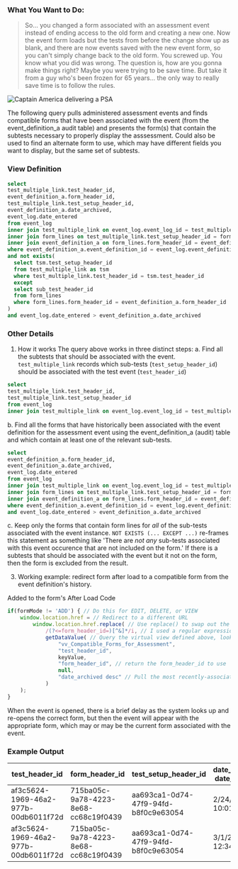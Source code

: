 ### What You Want to Do:
> So... you changed a form associated with an assessment event instead of ending access to the old form and creating a new one. Now the event form loads but the tests from before the change show up as blank, and there are now events saved with the new event form, so you can't simply change back to the old form. You screwed up. You know what you did was wrong. The question is, how are you gonna make things right? Maybe you were trying to be save time. But take it from a guy who's been frozen for 65 years... the only way to really save time is to follow the rules.

![Captain America delivering a PSA](https://i.kym-cdn.com/entries/icons/original/000/026/202/america.jpg)

The following query pulls administered assessment events and finds compatible forms that have been associated with the event (from the event_definition_a audit table) and presents the form(s) that contain the subtests necessary to properly display the asssessment. Could also be used to find an alternate form to use, which may have different fields you want to display, but the same set of subtests.

### View Definition
```sql
select
test_multiple_link.test_header_id,
event_definition_a.form_header_id,
test_multiple_link.test_setup_header_id,
event_definition_a.date_archived,
event_log.date_entered
from event_log
inner join test_multiple_link on event_log.event_log_id = test_multiple_link.test_header_id
inner join form_lines on test_multiple_link.test_setup_header_id = form_lines.sub_test_header_id
inner join event_definition_a on form_lines.form_header_id = event_definition_a.form_header_id
where event_definition_a.event_definition_id = event_log.event_definition_id
and not exists(
  select tsm.test_setup_header_id
  from test_multiple_link as tsm
  where test_multiple_link.test_header_id = tsm.test_header_id
  except 
  select sub_test_header_id
  from form_lines
  where form_lines.form_header_id = event_definition_a.form_header_id
)
and event_log.date_entered > event_definition_a.date_archived
```

### Other Details

1. How it works
The query above works in three distinct steps:
a. Find all the subtests that should be associated with the event. `test_multiple_link` records which sub-tests (`test_setup_header_id`) should be associated with the test event (`test_header_id`)
```sql
select
test_multiple_link.test_header_id,
test_multiple_link.test_setup_header_id
from event_log
inner join test_multiple_link on event_log.event_log_id = test_multiple_link.test_header_id
```

b. Find all the forms that have historically been associated with the event definition for the assessment event using the event_definition_a (audit) table and which contain at least one of the relevant sub-tests.
```sql
select
event_definition_a.form_header_id,
event_definition_a.date_archived,
event_log.date_entered
from event_log
inner join test_multiple_link on event_log.event_log_id = test_multiple_link.test_header_id
inner join form_lines on test_multiple_link.test_setup_header_id = form_lines.sub_test_header_id
inner join event_definition_a on form_lines.form_header_id = event_definition_a.form_header_id
where event_definition_a.event_definition_id = event_log.event_definition_id
and event_log.date_entered > event_definition_a.date_archived
```

c. Keep only the forms that contain form lines for *all* of the sub-tests associated with the event instance. `NOT EXISTS (... EXCEPT ...)` re-frames this statement as something like 'There are *not any* sub-tests associated with this event occurence that are not included on the form.' If there is a subtests that should be associated with the event but it not on the form, then the form is excluded from the result.

3. Working example: redirect form after load to a compatible form from the event definition's history.

Added to the form's After Load Code
```js
if(formMode != 'ADD') { // Do this for EDIT, DELETE, or VIEW
    window.location.href = // Redirect to a different URL
        window.location.href.replace( // Use replace() to swap out the form_header_id, the only change we want to make here
            /(?<=form_header_id=)[^&]*/i, // I used a regular expression to find the GUID following the query parameter 'form_header_id=' amd up to the next parameter (indicated with an &). Now I have two problems.
            getDataValue( // Query the virtual view defined above, looking up the test event in the current window.
                "vv_Compatible_Forms_for_Assessment", 
                "test_header_id", 
                keyValue, 
                "form_header_id", // return the form_header_id to use
                null, 
                "date_archived desc" // Pull the most recently-associated form from the list.
            )
    );
}
```

When the event is opened, there is a brief delay as the system looks up and re-opens the correct form, but then the event will appear with the appropriate form, which may or may be the current form associated with the event.

### Example Output
|test_header_id	|form_header_id	|test_setup_header_id|	date_archived	date_entered|
|---|---|---|---|
|af3c5624-1969-46a2-977b-00db6011f72d	|715ba05c-9a78-4223-8e68-cc68c19f0439	|aa693ca1-0d74-47f9-94fd-b8f0c9e63054|	2/24/2016 10:01 PM|	3/4/2016 1:46 PM
|af3c5624-1969-46a2-977b-00db6011f72d	|715ba05c-9a78-4223-8e68-cc68c19f0439	|aa693ca1-0d74-47f9-94fd-b8f0c9e63054	|3/1/2016 12:34 PM	|3/4/2016 1:46 PM
